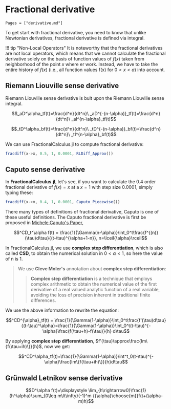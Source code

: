 # Fractional derivative

```@contents
Pages = ["derivative.md"]
```

To get start with fractional derivative, you need to know that unlike Newtonian derivatives, fractional derivative is defined via integral.

!!! tip "Non-Local Operators"
	It is noteworthy that the fractional derivatives are not local operators, which means that we cannot calculate the fractional derivative solely on the basis of function values of $f(x)$ taken from neighborhood of the point $x$ where er work. Instead, we have to take the entire history of $f(x)$ (i.e., all function values f(x) for $0<x<a$) into account.

## Riemann Liouville sense derivative

Riemann Liouville sense derivative is bult upon the Riemann Liouville sense integral.
```math
_aD^\alpha_tf(t)=\frac{d^n}{dt^n}\ _aD^{-(n-\alpha)}_tf(t)=\frac{d^n}{dt^n}\ _aI^{n-\alpha}_tf(t)
```

```math
_tD^\alpha_bf(t)=\frac{d^n}{dt^n}\ _tD^{-(n-\alpha)}_bf(t)=\frac{d^n}{dt^n}\ _tI^{n-\alpha}_bf(t)
```

We can use FractionalCalculus.jl to compute fractional derivative:

```julia
fracdiff(x->x, 0.5, 1, 0.0001, RLDiff_Approx())
```

## Caputo sense derivative

In **FractionalCalculus.jl**, let's see, if you want to calculate the $0.4$ order fractional derivative of $f(x)=x$ at a $x=1$ with step size $0.0001$, simply typing these:


```julia
fracdiff(x->x, 0.4, 1, 0.0001, Caputo_Piecewise())
```

There many types of definitions of fractional derivative, Caputo is one of these useful definitions. The Caputo fractional derivative is first be proposed in [Michele Caputo's Paper](https://doi.org/10.1111/j.1365-246X.1967.tb02303.x), 

```math
^CD_t^\alpha f(t) = \frac{1}{\Gamma(n-\alpha)}\int_0^t\frac{f^{(n)}(\tau)d\tau}{(t-\tau)^{\alpha+1-n}}, n=\lceil{\alpha}\rceil
```

In FractionalCalculus.jl, we use **complex step differentiation**, which is also called **CSD**, to obtain the numerical solution in $0<\alpha<1$, so here the value of n is $1$.

> We use **Cleve Moler's** annotation about **complex step differentiation**:
>
> > **Complex step differentiation** is a technique that employs complex arithmetic to obtain the numerical value of the first derivative of a real valued analytic function of a real variable, avoiding the loss of precision inherent in traditional finite differences.

We use the above information to rewrite the equation:
```math
^CD^{\alpha}_tf(t) = \frac{1}{\Gamma(1-\alpha)}\int_0^t\frac{f'(\tau)d\tau}{(t-\tau)^\alpha}=\frac{1}{\Gamma(1-\alpha)}\int_0^t(t-\tau)^{-\alpha}\frac{f(\tau+h)-f(\tau)}{h} d\tau
```
By applying **complex step differentiation**, $f'(\tau)\approx\frac{Im\{f(\tau+ih)\}}{h}$, now we get:
```math
^CD^\alpha_tf(t)=\frac{1}{\Gamma(1-\alpha)}\int^t_0(t-\tau)^{-\alpha}\frac{Im\{f(\tau+ih)\}}{h}d\tau
```

## Grünwald Letnikov sense derivative

```math
D^\alpha f(t)=\displaystyle \lim_{h\rightarrow0}\frac{1}{h^\alpha}\sum_{0\leq m\lt\infty}(-1)^m {{\alpha}\choose{m}}f(t+(\alpha-m)h)
```
